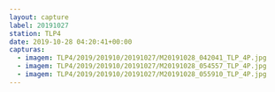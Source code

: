 ```yaml
---
layout: capture
label: 20191027
station: TLP4
date: 2019-10-28 04:20:41+00:00
capturas:
  - imagem: TLP4/2019/201910/20191027/M20191028_042041_TLP_4P.jpg
  - imagem: TLP4/2019/201910/20191027/M20191028_054557_TLP_4P.jpg
  - imagem: TLP4/2019/201910/20191027/M20191028_055910_TLP_4P.jpg
---
```

